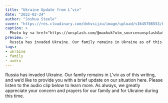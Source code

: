 ```yaml
---
title: "Ukraine Update from L’viv"
date: "2022-02-24"
author: "Joshua Steele"
cover: "https://res.cloudinary.com/dnkvsijzu/image/upload/v1645708553/OFReport/2022-02-24-ukraine-update-lviv/max-kukurudziak-qbc3Zmxw0G8-unsplash_vobsgd.jpg"
caption: >
  Photo by <a href="https://unsplash.com/@maxkuk?utm_source=unsplash&utm_medium=referral&utm_content=creditCopyText">Max Kukurudziak</a> on <a href="https://unsplash.com/s/photos/ukraine?utm_source=unsplash&utm_medium=referral&utm_content=creditCopyText">Unsplash</a>
preview: >
  Russia has invaded Ukraine. Our family remains in Ukraine as of this writing, and we’d like to provide you with a brief update on our situation here. Please listen to the audio clip below to learn more. As always, we greatly appreciate your concern and prayers for our family and for Ukraine during this time.
tags:
- ukraine
- family
- audio
---
```


Russia has invaded Ukraine. Our family remains in L’viv as of this writing, and we’d like to provide you with a brief update on our situation here. Please listen to the audio clip below to learn more. As always, we greatly appreciate your concern and prayers for our family and for Ukraine during this time.

<article-spacer />

<div id="buzzsprout-player-10223782"></div><script src="https://www.buzzsprout.com/1953515/10223782-invasion.js?container_id=buzzsprout-player-10223782&player=small" type="text/javascript" charset="utf-8"></script>

<article-image publicId="OFReport/2022-02-24-ukraine-update-lviv/strike-map_dopwz0" width="768" caption="Map of Russian missile strike locations across Ukraine as of midday, February 24." />
